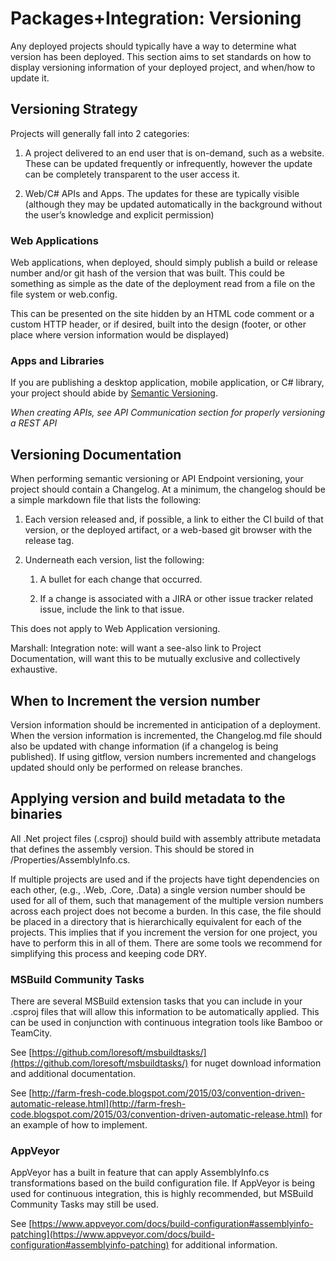 # Packages+Integration: Versioning

Any deployed projects should typically have a way to determine what version has been deployed. This section aims to set standards on how to display versioning information of your deployed project, and when/how to update it.

## Versioning Strategy

Projects will generally fall into 2 categories:

1. A project delivered to an end user that is on-demand, such as a website. These can be updated frequently or infrequently, however the update can be completely transparent to the user access it.

2. Web/C# APIs and Apps. The updates for these are typically visible (although they may be updated automatically in the background without the user’s knowledge and explicit permission)

### Web Applications

Web applications, when deployed, should simply publish a build or release number and/or git hash of the version that was built. This could be something as simple as the date of the deployment read from a file on the file system or web.config.

This can be presented on the site hidden by an HTML code comment or a custom HTTP header, or if desired, built into the design (footer, or other place where version information would be displayed)

### Apps and Libraries

If you are publishing a desktop application, mobile application, or C# library, your project should abide by [Semantic Versioning](http://semver.org/). 

*When creating APIs, see API Communication section for properly versioning a REST API*

## Versioning Documentation

When performing semantic versioning or API Endpoint versioning, your project should contain a Changelog. At a minimum, the changelog should be a simple markdown file that lists the following:

1. Each version released and, if possible, a link to either the CI build of that version, or the deployed artifact, or a web-based git browser with the release tag.

2. Underneath each version, list the following:

    1. A bullet for each change that occurred.

    2. If a change is associated with a JIRA or other issue tracker related issue, include the link to that issue.

This does not apply to Web Application versioning.

Marshall: Integration note: will want a see-also link to Project Documentation, will want this to be mutually exclusive and collectively exhaustive.

## When to Increment the version number

Version information should be incremented in anticipation of  a deployment. When the version information is incremented, the Changelog.md file should also be updated with change information (if a changelog is being published). If using gitflow, version numbers incremented and changelogs updated should only be performed on release branches. 

## Applying version and build metadata to the binaries

All .Net project files (.csproj) should build with assembly attribute metadata that defines the assembly version. This should be stored in /Properties/AssemblyInfo.cs. 

If multiple projects are used and if the projects have tight dependencies on each other, (e.g., <Proeject>.Web, <Project>.Core, <Project>.Data) a single version number should be used for all of them, such that management of the multiple version numbers across each project does not become a burden. In this case, the file should be placed in a directory that is hierarchically equivalent for each of the projects. This implies that if you increment the version for one project, you have to perform this in all of them. There are some tools we recommend for simplifying this process and keeping code DRY.

### MSBuild Community Tasks

There are several MSBuild extension tasks that you can include in your .csproj files that will allow this information to be automatically applied. This can be used in conjunction with continuous integration tools like Bamboo or TeamCity.

See [https://github.com/loresoft/msbuildtasks/](https://github.com/loresoft/msbuildtasks/) for nuget download information and additional documentation.

See [http://farm-fresh-code.blogspot.com/2015/03/convention-driven-automatic-release.html](http://farm-fresh-code.blogspot.com/2015/03/convention-driven-automatic-release.html) for an example of how to implement.

### AppVeyor

AppVeyor has a built in feature that can apply AssemblyInfo.cs transformations based on the build configuration file. If AppVeyor is being used for continuous integration, this is highly recommended, but MSBuild Community Tasks may still be used.

See [https://www.appveyor.com/docs/build-configuration#assemblyinfo-patching](https://www.appveyor.com/docs/build-configuration#assemblyinfo-patching) for additional information.

